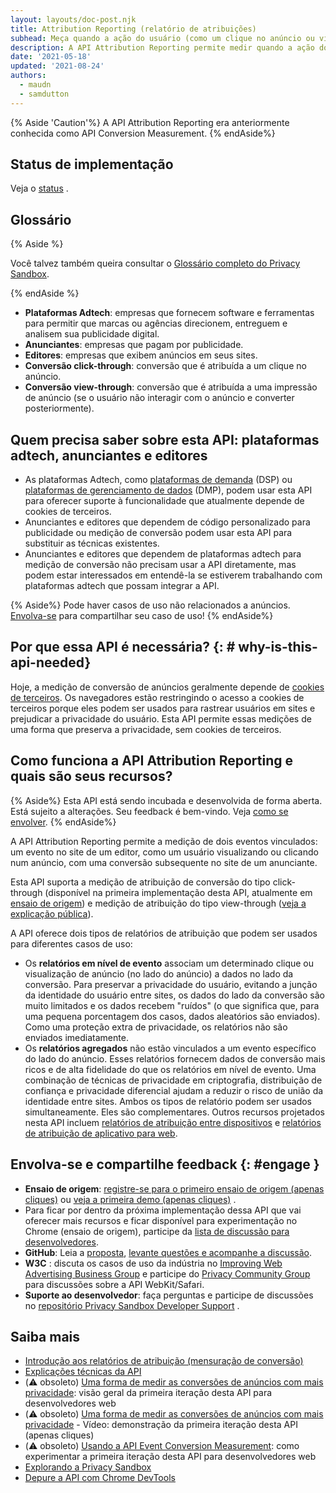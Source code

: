 ```yaml
---
layout: layouts/doc-post.njk
title: Attribution Reporting (relatório de atribuições)
subhead: Meça quando a ação do usuário (como um clique no anúncio ou visualização) leva a uma conversão, sem usar identificadores cross-site.
description: A API Attribution Reporting permite medir quando a ação do usuário (como um clique ou visualização de um anúncio) leva a uma conversão, sem usar identificadores cross-site.
date: '2021-05-18'
updated: '2021-08-24'
authors:
  - maudn
  - samdutton
---
```


{% Aside 'Caution'%} A API Attribution Reporting era anteriormente conhecida como API Conversion Measurement. {% endAside%}

## Status de implementação

Veja o [status](/docs/privacy-sandbox/attribution-reporting-introduction/#status) .

## Glossário

{% Aside %}

Você talvez também queira consultar o [Glossário completo do Privacy Sandbox](/docs/privacy-sandbox/glossary/).

{% endAside %}

- **Plataformas Adtech**: empresas que fornecem software e ferramentas para permitir que marcas ou agências direcionem, entreguem e analisem sua publicidade digital.
- **Anunciantes**: empresas que pagam por publicidade.
- **Editores**: empresas que exibem anúncios em seus sites.
- **Conversão click-through**: conversão que é atribuída a um clique no anúncio.
- **Conversão view-through**: conversão que é atribuída a uma impressão de anúncio (se o usuário não interagir com o anúncio e converter posteriormente).

## Quem precisa saber sobre esta API: plataformas adtech, anunciantes e editores

- As plataformas Adtech, como [plataformas de demanda](https://en.wikipedia.org/wiki/Demand-side_platform) (DSP) ou [plataformas de gerenciamento de dados](https://en.wikipedia.org/wiki/Data_management_platform) (DMP), podem usar esta API para oferecer suporte à funcionalidade que atualmente depende de cookies de terceiros.
- Anunciantes e editores que dependem de código personalizado para publicidade ou medição de conversão podem usar esta API para substituir as técnicas existentes.
- Anunciantes e editores que dependem de plataformas adtech para medição de conversão não precisam usar a API diretamente, mas podem estar interessados em entendê-la se estiverem trabalhando com plataformas adtech que possam integrar a API.

{% Aside%} Pode haver casos de uso não relacionados a anúncios. [Envolva-se](#engage) para compartilhar seu caso de uso! {% endAside%}

## Por que essa API é necessária? {: # why-is-this-api-needed}

Hoje, a medição de conversão de anúncios geralmente depende de [cookies de terceiros](https://developer.mozilla.org/en-US/docs/Web/HTTP/Cookies#Third-party_cookies). Os navegadores estão restringindo o acesso a cookies de terceiros porque eles podem ser usados para rastrear usuários em sites e prejudicar a privacidade do usuário. Esta API permite essas medições de uma forma que preserva a privacidade, sem cookies de terceiros.

## Como funciona a API Attribution Reporting e quais são seus recursos?

{% Aside%} Esta API está sendo incubada e desenvolvida de forma aberta. Está sujeito a alterações. Seu feedback é bem-vindo. Veja [como se envolver](#engage). {% endAside%}

A API Attribution Reporting permite a medição de dois eventos vinculados: um evento no site de um editor, como um usuário visualizando ou clicando num anúncio, com uma conversão subsequente no site de um anunciante.

Esta API suporta a medição de atribuição de conversão do tipo click-through (disponível na primeira implementação desta API, atualmente em [ensaio de origem](https://web.dev/conversion-measurement/#browser-support)) e medição de atribuição do tipo view-through ([veja a explicação pública](https://github.com/WICG/conversion-measurement-api/blob/main/event_attribution_reporting.md)).

A API oferece dois tipos de relatórios de atribuição que podem ser usados para diferentes casos de uso:

- Os **relatórios em nível de evento** associam um determinado clique ou visualização de anúncio (no lado do anúncio) a dados no lado da conversão. Para preservar a privacidade do usuário, evitando a junção da identidade do usuário entre sites, os dados do lado da conversão são muito limitados e os dados recebem "ruídos" (o que significa que, para uma pequena porcentagem dos casos, dados aleatórios são enviados). Como uma proteção extra de privacidade, os relatórios não são enviados imediatamente.
- Os **relatórios agregados** não estão vinculados a um evento específico do lado do anúncio. Esses relatórios fornecem dados de conversão mais ricos e de alta fidelidade do que os relatórios em nível de evento. Uma combinação de técnicas de privacidade em criptografia, distribuição de confiança e privacidade diferencial ajudam a reduzir o risco de união da identidade entre sites. Ambos os tipos de relatório podem ser usados simultaneamente. Eles são complementares. Outros recursos projetados nesta API incluem [relatórios de atribuição entre dispositivos](https://github.com/WICG/conversion-measurement-api/blob/main/cross_device.md) e [relatórios de atribuição de aplicativo para web](https://github.com/WICG/conversion-measurement-api/blob/main/app_to_web.md).

## Envolva-se e compartilhe feedback {: #engage }

- **Ensaio de origem**: [registre-se para o primeiro ensaio de origem (apenas cliques)](https://developer.chrome.com/origintrials/#/view_trial/3411476717733150721) ou [veja a primeira demo (apenas cliques)](https://goo.gle/demo-event-level-conversion-measurement-api) .
- Para ficar por dentro da próxima implementação dessa API que vai oferecer mais recursos e ficar disponível para experimentação no Chrome (ensaio de origem), participe da [lista de discussão para desenvolvedores](https://groups.google.com/u/1/a/chromium.org/g/attribution-reporting-api-dev).
- **GitHub**: Leia a [proposta](https://github.com/WICG/conversion-measurement-api/), [levante questões e acompanhe a discussão](https://github.com/WICG/conversion-measurement-api/issues).
- **W3C** : discuta os casos de uso da indústria no [Improving Web Advertising Business Group](https://www.w3.org/community/web-adv/participants) e participe do [Privacy Community Group](https://www.w3.org/community/privacycg/) para discussões sobre a API WebKit/Safari.
- **Suporte ao desenvolvedor**: faça perguntas e participe de discussões no [repositório Privacy Sandbox Developer Support](https://github.com/GoogleChromeLabs/privacy-sandbox-dev-support) .

## Saiba mais

- [Introdução aos relatórios de atribuição (mensuração de conversão)](/docs/privacy-sandbox/attribution-reporting-introduction)
- [Explicações técnicas da API](https://github.com/WICG/conversion-measurement-api/)
- (⚠️ obsoleto) [Uma forma de medir as conversões de anúncios com mais privacidade](https://web.dev/conversion-measurement/): visão geral da primeira iteração desta API para desenvolvedores web
- (⚠️ obsoleto) [Uma forma de medir as conversões de anúncios com mais privacidade](https://www.youtube.com/watch?v=jcDfOoWwZcM) - Vídeo: demonstração da primeira iteração desta API (apenas cliques)
- (⚠️ obsoleto) [Usando a API Event Conversion Measurement](https://web.dev/using-conversion-measurement/): como experimentar a primeira iteração desta API para desenvolvedores web
- [Explorando a Privacy Sandbox](https://web.dev/digging-into-the-privacy-sandbox)
- [Depure a API com Chrome DevTools](/blog/new-in-devtools-93/#attribution-reporting)
